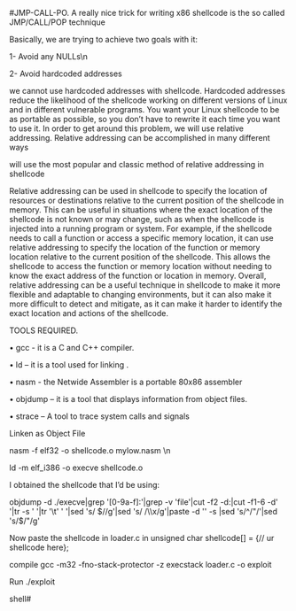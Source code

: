 #JMP-CALL-PO.  A really nice trick for writing x86 shellcode is the so called JMP/CALL/POP technique

Basically, we are trying to achieve two goals with it:

1-	Avoid any NULLs\n

2-	Avoid hardcoded addresses

we cannot use hardcoded addresses with shellcode. Hardcoded addresses reduce the likelihood of the shellcode working on different versions of Linux and in different vulnerable programs. You want your Linux shellcode to be as portable as possible, so you don’t have to rewrite it each time you want to use it. In order to get around this problem, we will use relative addressing. Relative addressing can be accomplished in many different ways

will use the most popular and classic method of relative addressing in shellcode

Relative addressing can be used in shellcode to specify the location of resources or destinations relative to the current position of the shellcode in memory. This can be useful in situations where the exact location of the shellcode is not known or may change, such as when the shellcode is injected into a running program or system.
For example, if the shellcode needs to call a function or access a specific memory location, it can use relative addressing to specify the location of the function or memory location relative to the current position of the shellcode. This allows the shellcode to access the function or memory location without needing to know the exact address of the function or location in memory. Overall, relative addressing can be a useful technique in shellcode to make it more flexible and adaptable to changing environments, but it can also make it more difficult to detect and mitigate, as it can make it harder to identify the exact location and actions of the shellcode.

TOOLS REQUIRED.

• gcc - it is a C and C++ compiler. 

• ld – it is a tool used for linking . 

• nasm - the Netwide Assembler is a portable 80x86 assembler

• objdump – it is a tool that displays information from object files. 

• strace – A tool to trace system calls and signals


Linken as Object File

nasm -f elf32 -o shellcode.o mylow.nasm \n

ld -m elf_i386 -o execve shellcode.o

I obtained the shellcode that I’d be using:

objdump -d ./execve|grep '[0-9a-f]:'|grep -v 'file'|cut -f2 -d:|cut -f1-6 -d' '|tr -s ' '|tr '\t' ' '|sed 's/ $//g'|sed 's/ /\\x/g'|paste -d '' -s |sed 's/^/"/'|sed 's/$/"/g'

Now paste the shellcode in loader.c in unsigned char shellcode[] = {// ur shellcode here};

compile 
gcc -m32 -fno-stack-protector -z execstack loader.c -o exploit

Run
./exploit

shell#


